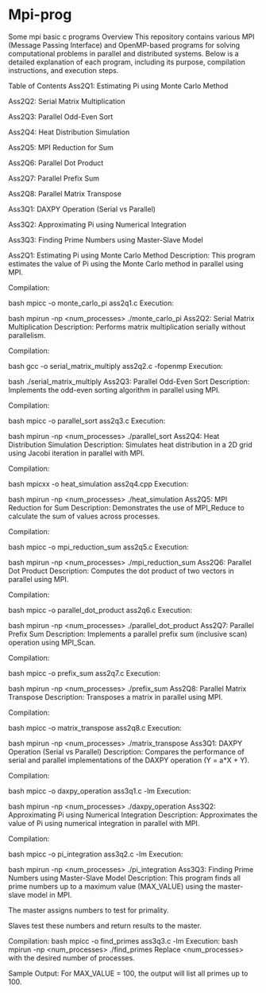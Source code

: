 # Mpi-prog
Some mpi basic c programs
Overview
This repository contains various MPI (Message Passing Interface) and OpenMP-based programs for solving computational problems in parallel and distributed systems. Below is a detailed explanation of each program, including its purpose, compilation instructions, and execution steps.

Table of Contents
Ass2Q1: Estimating Pi using Monte Carlo Method

Ass2Q2: Serial Matrix Multiplication

Ass2Q3: Parallel Odd-Even Sort

Ass2Q4: Heat Distribution Simulation

Ass2Q5: MPI Reduction for Sum

Ass2Q6: Parallel Dot Product

Ass2Q7: Parallel Prefix Sum

Ass2Q8: Parallel Matrix Transpose

Ass3Q1: DAXPY Operation (Serial vs Parallel)

Ass3Q2: Approximating Pi using Numerical Integration

Ass3Q3: Finding Prime Numbers using Master-Slave Model

Ass2Q1: Estimating Pi using Monte Carlo Method
Description: This program estimates the value of Pi using the Monte Carlo method in parallel using MPI.

Compilation:

bash
mpicc -o monte_carlo_pi ass2q1.c
Execution:

bash
mpirun -np <num_processes> ./monte_carlo_pi
Ass2Q2: Serial Matrix Multiplication
Description: Performs matrix multiplication serially without parallelism.

Compilation:

bash
gcc -o serial_matrix_multiply ass2q2.c -fopenmp
Execution:

bash
./serial_matrix_multiply
Ass2Q3: Parallel Odd-Even Sort
Description: Implements the odd-even sorting algorithm in parallel using MPI.

Compilation:

bash
mpicc -o parallel_sort ass2q3.c
Execution:

bash
mpirun -np <num_processes> ./parallel_sort
Ass2Q4: Heat Distribution Simulation
Description: Simulates heat distribution in a 2D grid using Jacobi iteration in parallel with MPI.

Compilation:

bash
mpicxx -o heat_simulation ass2q4.cpp
Execution:

bash
mpirun -np <num_processes> ./heat_simulation
Ass2Q5: MPI Reduction for Sum
Description: Demonstrates the use of MPI_Reduce to calculate the sum of values across processes.

Compilation:

bash
mpicc -o mpi_reduction_sum ass2q5.c
Execution:

bash
mpirun -np <num_processes> ./mpi_reduction_sum
Ass2Q6: Parallel Dot Product
Description: Computes the dot product of two vectors in parallel using MPI.

Compilation:

bash
mpicc -o parallel_dot_product ass2q6.c
Execution:

bash
mpirun -np <num_processes> ./parallel_dot_product
Ass2Q7: Parallel Prefix Sum
Description: Implements a parallel prefix sum (inclusive scan) operation using MPI_Scan.

Compilation:

bash
mpicc -o prefix_sum ass2q7.c
Execution:

bash
mpirun -np <num_processes> ./prefix_sum
Ass2Q8: Parallel Matrix Transpose
Description: Transposes a matrix in parallel using MPI.

Compilation:

bash
mpicc -o matrix_transpose ass2q8.c
Execution:

bash
mpirun -np <num_processes> ./matrix_transpose
Ass3Q1: DAXPY Operation (Serial vs Parallel)
Description: Compares the performance of serial and parallel implementations of the DAXPY operation (Y = a*X + Y).

Compilation:

bash
mpicc -o daxpy_operation ass3q1.c -lm
Execution:

bash
mpirun -np <num_processes> ./daxpy_operation
Ass3Q2: Approximating Pi using Numerical Integration
Description: Approximates the value of Pi using numerical integration in parallel with MPI.

Compilation:

bash
mpicc -o pi_integration ass3q2.c -lm
Execution:

bash
mpirun -np <num_processes> ./pi_integration
Ass3Q3: Finding Prime Numbers using Master-Slave Model
Description:
This program finds all prime numbers up to a maximum value (MAX_VALUE) using the master-slave model in MPI.

The master assigns numbers to test for primality.

Slaves test these numbers and return results to the master.

Compilation:
bash
mpicc -o find_primes ass3q3.c -lm 
Execution:
bash
mpirun -np <num_processes> ./find_primes 
Replace <num_processes> with the desired number of processes.

Sample Output:
For MAX_VALUE = 100, the output will list all primes up to 100.
